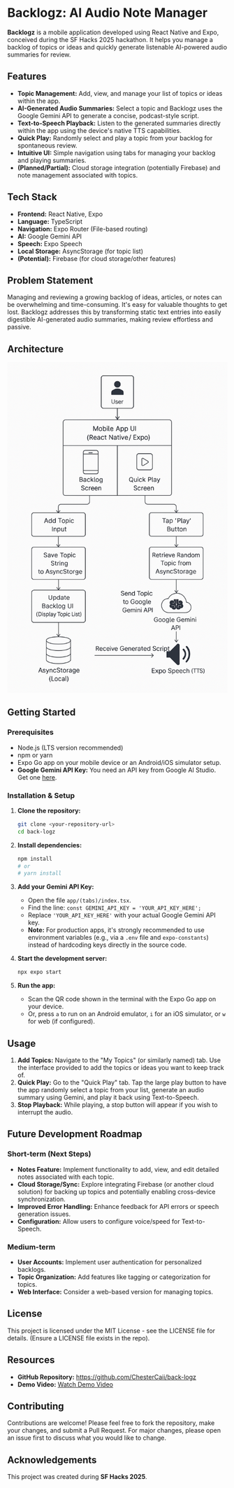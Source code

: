# Backlogz: AI Audio Note Manager

**Backlogz** is a mobile application developed using React Native and Expo, conceived during the SF Hacks 2025 hackathon. It helps you manage a backlog of topics or ideas and quickly generate listenable AI-powered audio summaries for review.

## Features

*   **Topic Management:** Add, view, and manage your list of topics or ideas within the app.
*   **AI-Generated Audio Summaries:** Select a topic and Backlogz uses the Google Gemini API to generate a concise, podcast-style script.
*   **Text-to-Speech Playback:** Listen to the generated summaries directly within the app using the device's native TTS capabilities.
*   **Quick Play:** Randomly select and play a topic from your backlog for spontaneous review.
*   **Intuitive UI:** Simple navigation using tabs for managing your backlog and playing summaries.
*   **(Planned/Partial):** Cloud storage integration (potentially Firebase) and note management associated with topics.

## Tech Stack

*   **Frontend:** React Native, Expo 
*   **Language:** TypeScript
*   **Navigation:** Expo Router (File-based routing)
*   **AI:** Google Gemini API
*   **Speech:** Expo Speech
*   **Local Storage:** AsyncStorage (for topic list)
*   **(Potential):** Firebase (for cloud storage/other features)

## Problem Statement

Managing and reviewing a growing backlog of ideas, articles, or notes can be overwhelming and time-consuming. It's easy for valuable thoughts to get lost. Backlogz addresses this by transforming static text entries into easily digestible AI-generated audio summaries, making review effortless and passive.

## Architecture

<img src="assets/diagram.png" alt="Backlogz System Architecture Diagram" width="600">

## Getting Started

### Prerequisites

*   Node.js (LTS version recommended)
*   npm or yarn
*   Expo Go app on your mobile device or an Android/iOS simulator setup.
*   **Google Gemini API Key:** You need an API key from Google AI Studio. Get one [here](https://ai.google.dev/).

### Installation & Setup

1.  **Clone the repository:**
    ```bash
    git clone <your-repository-url>
    cd back-logz
    ```

2.  **Install dependencies:**
    ```bash
    npm install
    # or
    # yarn install
    ```

3.  **Add your Gemini API Key:**
    *   Open the file `app/(tabs)/index.tsx`.
    *   Find the line: `const GEMINI_API_KEY = 'YOUR_API_KEY_HERE';`
    *   Replace `'YOUR_API_KEY_HERE'` with your actual Google Gemini API key.
    *   **Note:** For production apps, it's strongly recommended to use environment variables (e.g., via a `.env` file and `expo-constants`) instead of hardcoding keys directly in the source code.

4.  **Start the development server:**
    ```bash
    npx expo start
    ```

5.  **Run the app:**
    *   Scan the QR code shown in the terminal with the Expo Go app on your device.
    *   Or, press `a` to run on an Android emulator, `i` for an iOS simulator, or `w` for web (if configured).

## Usage

1.  **Add Topics:** Navigate to the "My Topics" (or similarly named) tab. Use the interface provided to add the topics or ideas you want to keep track of.
2.  **Quick Play:** Go to the "Quick Play" tab. Tap the large play button to have the app randomly select a topic from your list, generate an audio summary using Gemini, and play it back using Text-to-Speech.
3.  **Stop Playback:** While playing, a stop button will appear if you wish to interrupt the audio.

## Future Development Roadmap

### Short-term (Next Steps)
*   **Notes Feature:** Implement functionality to add, view, and edit detailed notes associated with each topic.
*   **Cloud Storage/Sync:** Explore integrating Firebase (or another cloud solution) for backing up topics and potentially enabling cross-device synchronization.
*   **Improved Error Handling:** Enhance feedback for API errors or speech generation issues.
*   **Configuration:** Allow users to configure voice/speed for Text-to-Speech.

### Medium-term
*   **User Accounts:** Implement user authentication for personalized backlogs.
*   **Topic Organization:** Add features like tagging or categorization for topics.
*   **Web Interface:** Consider a web-based version for managing topics.

## License

This project is licensed under the MIT License - see the LICENSE file for details. (Ensure a LICENSE file exists in the repo).

## Resources

*   **GitHub Repository:** https://github.com/ChesterCaii/back-logz
*    **Demo Video:** [Watch Demo Video](https://youtu.be/-nsNqsaW5cQ?si=xOu7533TUwYYKeHS)

## Contributing

Contributions are welcome! Please feel free to fork the repository, make your changes, and submit a Pull Request. For major changes, please open an issue first to discuss what you would like to change.

## Acknowledgements

This project was created during **SF Hacks 2025**.
